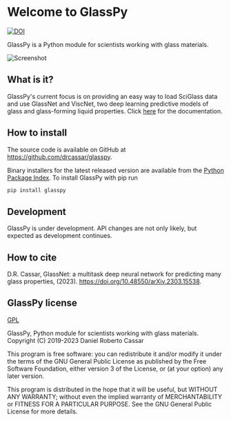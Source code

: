 # Welcome to GlassPy
[![DOI](https://zenodo.org/badge/197668520.svg)](https://zenodo.org/badge/latestdoi/197668520)

GlassPy is a Python module for scientists working with glass materials.

![Screenshot](docs/source/logo/logo_text_small.png)

## What is it?
GlassPy's current focus is on providing an easy way to load SciGlass data and use GlassNet and ViscNet, two deep learning predictive models of glass and glass-forming liquid properties. Click [here](https://glasspy.readthedocs.io) for the documentation.

## How to install
The source code is available on GitHub at https://github.com/drcassar/glasspy.

Binary installers for the latest released version are available from the [Python Package Index](https://pypi.org/project/glasspy/). To install GlassPy with pip run

```sh
pip install glasspy
```

## Development
GlassPy is under development. API changes are not only likely, but expected as development continues.

## How to cite
D.R. Cassar, GlassNet: a multitask deep neural network for predicting many glass properties, (2023). https://doi.org/10.48550/arXiv.2303.15538.

## GlassPy license
[GPL](https://github.com/drcassar/glasspy/blob/master/LICENSE)

GlassPy, Python module for scientists working with glass materials. Copyright (C) 2019-2023 Daniel Roberto Cassar

This program is free software: you can redistribute it and/or modify it under the terms of the GNU General Public License as published by the Free Software Foundation, either version 3 of the License, or (at your option) any later version.

This program is distributed in the hope that it will be useful, but WITHOUT ANY WARRANTY; without even the implied warranty of MERCHANTABILITY or FITNESS FOR A PARTICULAR PURPOSE.  See the GNU General Public License for more details.

